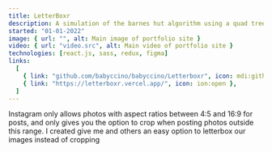 ```yaml
---
title: LetterBoxr
description: A simulation of the barnes hut algorithm using a quad tree
started: "01-01-2022"
image: { url: "", alt: Main image of portfolio site }
video: { url: "video.src", alt: Main video of portfolio site }
technologies: [react.js, sass, redux, figma]
links:
  [
    { link: "github.com/babyccino/babyccino/Letterboxr", icon: mdi:github },
    { link: "https://letterboxr.vercel.app/", icon: ion:open },
  ]
---
```


Instagram only allows photos with aspect ratios between 4:5 and 16:9 for posts, and
only gives you the option to crop when posting photos outside this range. I created
give me and others an easy option to letterbox our images instead of cropping
